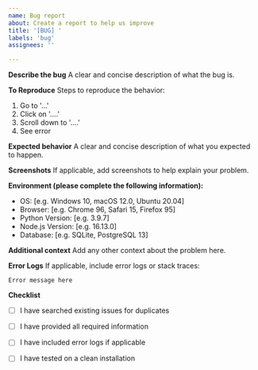 ```yaml
---
name: Bug report
about: Create a report to help us improve
title: '[BUG] '
labels: 'bug'
assignees: ''

---
```


**Describe the bug**
A clear and concise description of what the bug is.

**To Reproduce**
Steps to reproduce the behavior:
1. Go to '...'
2. Click on '....'
3. Scroll down to '....'
4. See error

**Expected behavior**
A clear and concise description of what you expected to happen.

**Screenshots**
If applicable, add screenshots to help explain your problem.

**Environment (please complete the following information):**
 - OS: [e.g. Windows 10, macOS 12.0, Ubuntu 20.04]
 - Browser: [e.g. Chrome 96, Safari 15, Firefox 95]
 - Python Version: [e.g. 3.9.7]
 - Node.js Version: [e.g. 16.13.0]
 - Database: [e.g. SQLite, PostgreSQL 13]

**Additional context**
Add any other context about the problem here.

**Error Logs**
If applicable, include error logs or stack traces:

```
Error message here
```

**Checklist**
- [ ] I have searched existing issues for duplicates
- [ ] I have provided all required information
- [ ] I have included error logs if applicable
- [ ] I have tested on a clean installation

